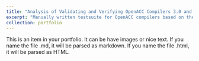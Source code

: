 ```yaml
---
title: "Analysis of Validating and Verifying OpenACC Compilers 3.0 and Above"
excerpt: "Manually written testsuite for OpenACC compilers based on the specificaiton. <br/><img src='/images/500x300.png'>"
collection: portfolio
---
```


This is an item in your portfolio. It can be have images or nice text. If you name the file .md, it will be parsed as markdown. If you name the file .html, it will be parsed as HTML. 
